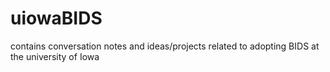 # uiowaBIDS
contains conversation notes and ideas/projects related to adopting BIDS at the university of Iowa
